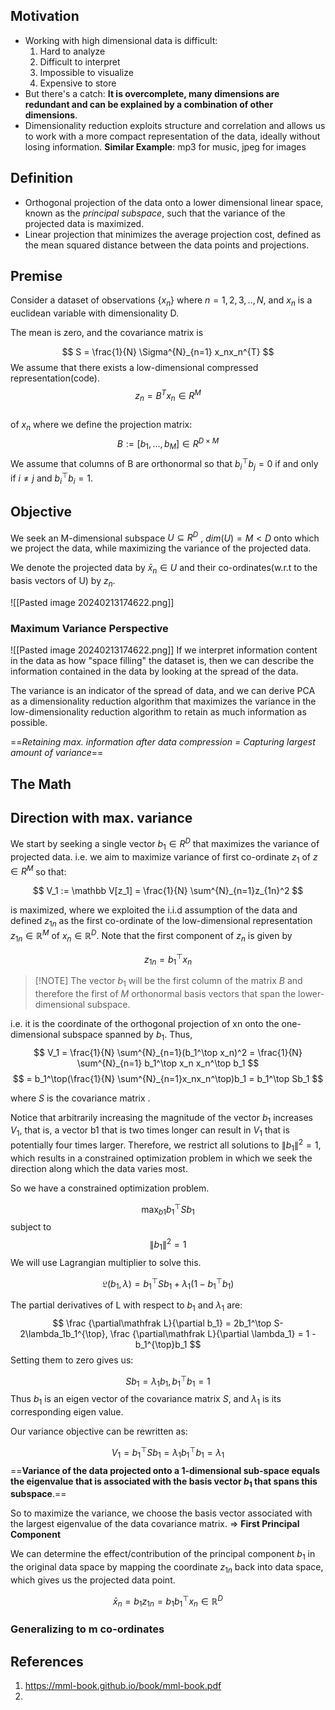 ## Motivation 

- Working with high dimensional data is difficult:
	1. Hard to analyze
	2. Difficult to interpret
	3. Impossible to visualize
	4. Expensive to store
- But there's a catch: **It is overcomplete, many dimensions are redundant and can be explained by a combination of other dimensions**.
- Dimensionality reduction exploits structure and correlation and allows us to work with a more compact representation of the data, ideally without losing information.
	**Similar Example**: mp3 for music, jpeg for images

## Definition

- Orthogonal projection of the data onto a lower dimensional linear space, known as the *principal subspace*, such that the variance of the projected data is maximized.
- Linear projection that minimizes the average projection cost, defined as the mean squared distance between the data points and projections.
## Premise

Consider a dataset of observations {$x_n$} where $n = 1,2,3,..,N$, and $x_n$ is a euclidean variable with dimensionality D. 

The mean is zero, and the covariance matrix is 

$$
S = \frac{1}{N} \Sigma^{N}_{n=1} x_nx_n^{T}
$$
We assume that there exists a low-dimensional compressed representation(code).
$$
z_n = B^T x_n \in R^M
$$  
 of $x_n$ where we define the projection matrix:
$$
B:= [b_1,...,b_M] \in R^{D \times M}
$$
We assume that columns of B are orthonormal so that $b_i^{\top}b_j=0$  if and only if $i\neq j$ and $b_i^{\top}b_i=1$. 
## Objective
We seek an M-dimensional subspace $U\subseteq R^D$ , $dim(U) = M < D$ onto which we project the data, while maximizing the variance of the projected data. 

We denote the projected data by $\bar x_n \in U$ and their co-ordinates(w.r.t to the basis vectors of U) by $z_n$.   

![[Pasted image 20240213174622.png]]
### Maximum Variance Perspective
![[Pasted image 20240213174622.png]]
If we interpret information content in the data as how "space filling" the dataset is, then we can describe the information contained in the data by looking at the spread of the data.

The variance is an indicator of the spread of data, and we can derive PCA as a dimensionality reduction algorithm that maximizes the variance in the low-dimensionality reduction algorithm to retain as much information as possible.

==*Retaining max. information after data compression = Capturing largest amount of variance*==

## The Math

## Direction with max. variance

We start by seeking a single vector $b_1\in R^D$ that maximizes the variance of projected data. i.e. we aim to maximize variance of first co-ordinate $z_1$ of $z\in R^M$  so that:

$$
V_1 := \mathbb V[z_1] = \frac{1}{N} \sum^{N}_{n=1}z_{1n}^2
$$

is maximized, where we exploited the i.i.d assumption of the data and defined $z_{1n}$ as the first co-ordinate of the low-dimensional representation $z_{1n}\in \mathbb R^M$  of $x_n\in \mathbb R^D$. Note that the first component of $z_n$ is given by

$$
z_{1n} = b_1^\top x_n
$$
> [!NOTE] The vector $b_1$ will be the first column of the matrix $B$ and therefore the first of $M$ orthonormal basis vectors that span the lower-dimensional subspace.

i.e. it is the coordinate of the orthogonal projection of xn onto the one- dimensional subspace spanned by $b_1$. Thus, 
$$
V_1 = \frac{1}{N} \sum^{N}_{n=1}(b_1^\top x_n)^2 = \frac{1}{N} \sum^{N}_{n=1} b_1^\top x_n x_n^\top b_1
$$
$$
= b_1^\top(\frac{1}{N} \sum^{N}_{n=1}x_nx_n^\top)b_1 = b_1^\top Sb_1
$$

where $S$ is the covariance matrix .

Notice that arbitrarily increasing the magnitude of the vector $b_1$ increases $V_1$, that is, a vector b1 that is two times longer can result in $V_1$ that is potentially four times larger. Therefore, we restrict all solutions to $\lVert b_1\rVert ^2  = 1$, which results in a constrained optimization problem in which we seek the direction along which the data varies most.

So we have a constrained optimization problem.

$$
\max_{b1} b_1^\top Sb_1
$$
subject to $$
\lVert b_1\rVert ^2  = 1
$$
We will use Lagrangian multiplier to solve this.

$$
\mathfrak L(b_1,\lambda) = b_1^\top Sb_1 + \lambda_1(1-b_1^\top b_1)
$$

The partial derivatives of L with respect to $b_1$ and $\lambda_1$ are:
$$
\frac {\partial\mathfrak L}{\partial b_1} = 2b_1^\top S-2\lambda_1b_1^{\top}, \frac {\partial\mathfrak L}{\partial \lambda_1} = 1 - b_1^{\top}b_1
$$
Setting them to zero gives us:

$$
Sb_1 = \lambda_1b_1, b_1^\top b_1=1
$$
Thus $b_1$ is an eigen vector of the covariance matrix $S$, and $\lambda_1$ is its corresponding eigen value.

Our variance objective can be rewritten as:

$$
V_1 = b_1^\top Sb_1 = \lambda_1b_1^{\top}b_1 = \lambda_1
$$
==**Variance of the data projected onto a 1-dimensional sub-space equals the eigenvalue that is associated with the basis vector $b_1$ that spans this subspace**.==

So to maximize the variance, we choose the basis vector associated with the largest eigenvalue of the data covariance matrix. $\Rightarrow$ **First Principal Component**

We can determine the effect/contribution of the principal component $b_1$ in the original data space by mapping the coordinate $z_{1n}$ back into data space, which gives us the projected data point.

$$
\bar x_n = b_1 z_{1n} = b_1b_1^{\top}x_n \in \mathbb R^D
$$
### Generalizing to m co-ordinates


## References
1. https://mml-book.github.io/book/mml-book.pdf 
2. 